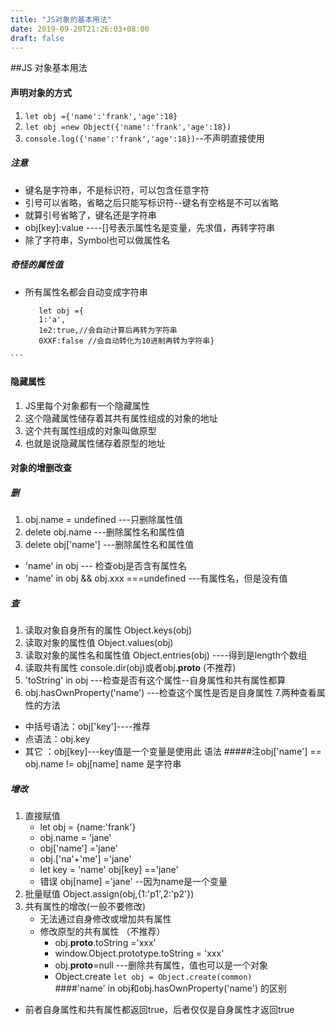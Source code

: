 ```yaml
---
title: "JS对象的基本用法"
date: 2019-09-20T21:26:03+08:00
draft: false
---
```


##JS 对象基本用法
#### 声明对象的方式
 1. `let obj ={'name':'frank','age':18}`
 2. `let obj =new Object({'name':'frank','age':18})`
 3. `console.log({'name':'frank','age':18})`--不声明直接使用
 
##### 注意
   * 键名是字符串，不是标识符，可以包含任意字符
   * 引号可以省略，省略之后只能写标识符--键名有空格是不可以省略
   * 就算引号省略了，键名还是字符串
   * obj[key]:value  ----[]号表示属性名是变量，先求值，再转字符串
   * 除了字符串，Symbol也可以做属性名
##### 奇怪的属性值
   * 所有属性名都会自动变成字符串
     ``` 
        let obj ={
        1:'a',
        1e2:true,//会自动计算后再转为字符串
        0XXF:false //会自动转化为10进制再转为字符串}     
    ```
#### 隐藏属性

1. JS里每个对象都有一个隐藏属性
2. 这个隐藏属性储存着其共有属性组成的对象的地址
3. 这个共有属性组成的对象叫做原型
4. 也就是说隐藏属性储存着原型的地址

#### 对象的增删改查
##### 删
1. obj.name = undefined ---只删除属性值
2. delete obj.name   ---删除属性名和属性值
3. delete obj['name']  ---删除属性名和属性值
* 'name' in obj --- 检查obj是否含有属性名
* 'name' in obj && obj.xxx ===undefined ---有属性名，但是没有值

##### 查
1. 读取对象自身所有的属性  Object.keys(obj)
2. 读取对象的属性值  Object.values(obj)
3. 读取对象的属性名和属性值  Object.entries(obj) ----得到是length个数组
4. 读取共有属性 console.dir(obj)或者obj.__proto__ (不推荐)
5. 'toString' in obj ---检查是否有这个属性--自身属性和共有属性都算
6. obj.hasOwnProperty('name') ---检查这个属性是否是自身属性
7.两种查看属性的方法
  * 中括号语法：obj['key']----推荐
  * 点语法：obj.key 
  * 其它 ：obj[key]---key值是一个变量是使用此 语法
#####注obj['name'] == obj.name != obj[name] name 是字符串

##### 增改
1. 直接赋值
   * let obj = {name:'frank'}
   * obj.name = 'jane'
   * obj['name'] ='jane'
   * obj.['na'+'me'] ='jane'
   * let key = 'name' obj[key] =='jane'
   * 错误 obj[name] ='jane' --因为name是一个变量
2. 批量赋值
    Object.assign(obj,{1:'p1',2:'p2'})
3. 共有属性的增改(一般不要修改)
     * 无法通过自身修改或增加共有属性
     * 修改原型的共有属性 （不推荐）
        * obj.__proto__.toString ='xxx'
        * window.Object.prototype.toString = 'xxx'
        * obj.__proto__=null ---删除共有属性，值也可以是一个对象
        * Object.create  `let obj = Object.create(common)`  
####'name' in obj和obj.hasOwnProperty('name') 的区别
* 前者自身属性和共有属性都返回true，后者仅仅是自身属性才返回true

   
  
         
         
         
         
         
         
         
         
         
         
         
         
         
         
         
         
         
         
         
         